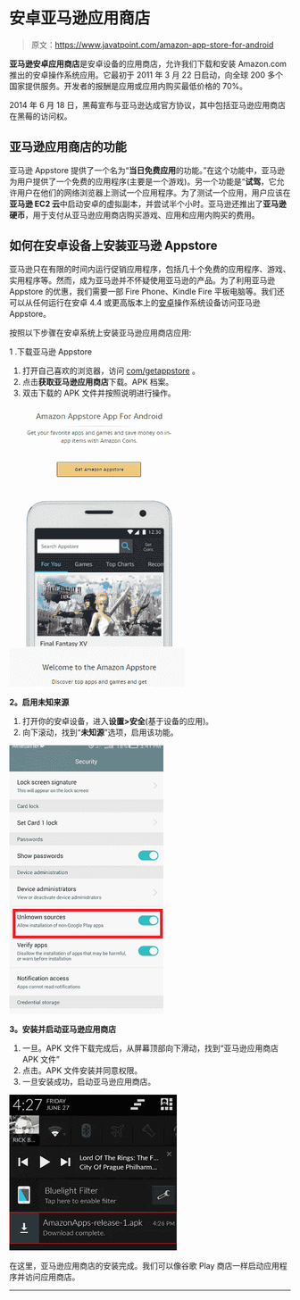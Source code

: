 # 安卓亚马逊应用商店

> 原文：<https://www.javatpoint.com/amazon-app-store-for-android>

**亚马逊安卓应用商店**是安卓设备的应用商店，允许我们下载和安装 Amazon.com 推出的安卓操作系统应用。它最初于 2011 年 3 月 22 日启动，向全球 200 多个国家提供服务。开发者的报酬是应用或应用内购买最低价格的 70%。

2014 年 6 月 18 日，黑莓宣布与亚马逊达成官方协议，其中包括亚马逊应用商店在黑莓的访问权。

## 亚马逊应用商店的功能

亚马逊 Appstore 提供了一个名为“**当日免费应用**的功能。”在这个功能中，亚马逊为用户提供了一个免费的应用程序(主要是一个游戏)。另一个功能是“**试驾**，它允许用户在他们的网络浏览器上测试一个应用程序。为了测试一个应用，用户应该在**亚马逊 EC2 云**中启动安卓的虚拟副本，并尝试半个小时。亚马逊还推出了**亚马逊硬币**，用于支付从亚马逊应用商店购买游戏、应用和应用内购买的费用。

## 如何在安卓设备上安装亚马逊 Appstore

亚马逊只在有限的时间内运行促销应用程序，包括几十个免费的应用程序、游戏、实用程序等。然而，成为亚马逊并不怀疑使用亚马逊的产品。为了利用亚马逊 Appstore 的优惠，我们需要一部 Fire Phone、Kindle Fire 平板电脑等。我们还可以从任何运行在安卓 4.4 或更高版本上的[安卓](https://www.javatpoint.com/android-tutorial)操作系统设备访问亚马逊 Appstore。

按照以下步骤在安卓系统上安装亚马逊应用商店应用:

1 .下载亚马逊 Appstore

1.  打开自己喜欢的浏览器，访问 [com/getappstore](https://www.amazon.com/getappstore) 。
2.  点击**获取亚马逊应用商店**下载。APK 档案。
3.  双击下载的 APK 文件并按照说明进行操作。

![Amazon app store for Android](img/ef4cdd574c11140bdb6301a533e23475.png)

**2。启用未知来源**

1.  打开你的安卓设备，进入**设置>安全**(基于设备的应用)。
2.  向下滚动，找到“**未知源**”选项，启用该功能。

![Amazon app store for Android](img/81fc98c78dae9e4b9c08929d86309245.png)

**3。安装并启动亚马逊应用商店**

1.  一旦。APK 文件下载完成后，从屏幕顶部向下滑动，找到“亚马逊应用商店 APK 文件”
2.  点击。APK 文件安装并同意权限。
3.  一旦安装成功，启动亚马逊应用商店。

![Amazon app store for Android](img/b4b1b7e4a36612385f7457723e367860.png)

在这里，亚马逊应用商店的安装完成。我们可以像谷歌 Play 商店一样启动应用程序并访问应用商店。

* * *